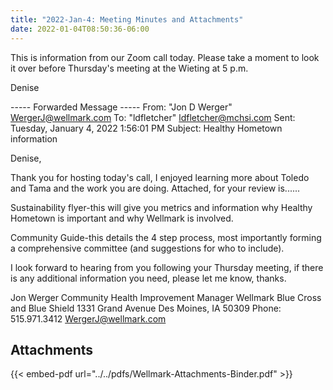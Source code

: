 ```yaml
---
title: "2022-Jan-4: Meeting Minutes and Attachments"
date: 2022-01-04T08:50:36-06:00
---
```

This is information from our Zoom call today. Please take a moment to look it over before Thursday's meeting at the Wieting at 5 p.m.
 
Denise 

----- Forwarded Message ----- 
From: "Jon D Werger" <WergerJ@wellmark.com> 
To: "ldfletcher" <ldfletcher@mchsi.com> 
Sent: Tuesday, January 4, 2022 1:56:01 PM 
Subject: Healthy Hometown information 

Denise, 

Thank you for hosting today's call, I enjoyed learning more about Toledo and Tama and the work you are doing. Attached, for your review is...... 

Sustainability flyer-this will give you metrics and information why Healthy Hometown is important and why Wellmark is involved. 

Community Guide-this details the 4 step process, most importantly forming a comprehensive committee (and suggestions for who to include). 

I look forward to hearing from you following your Thursday meeting, if there is any additional information you need, please let me know, thanks. 

Jon Werger 
Community Health Improvement Manager 
Wellmark Blue Cross and Blue Shield 
1331 Grand Avenue 
Des Moines, IA 50309 
Phone: 515.971.3412 
WergerJ@wellmark.com 

## Attachments

{{< embed-pdf url="../../pdfs/Wellmark-Attachments-Binder.pdf" >}}
